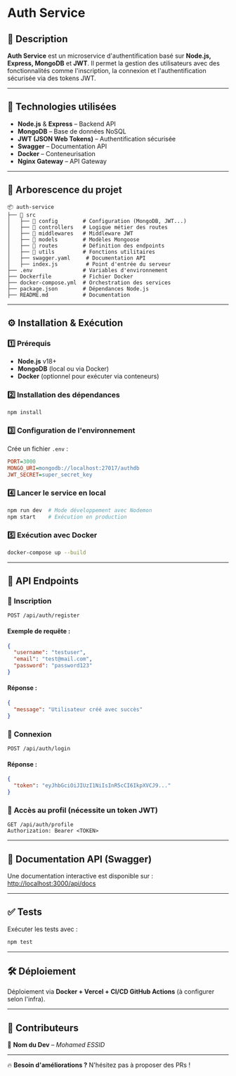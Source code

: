 # Auth Service

## 📌 Description
**Auth Service** est un microservice d'authentification basé sur **Node.js, Express, MongoDB** et **JWT**. Il permet la gestion des utilisateurs avec des fonctionnalités comme l'inscription, la connexion et l'authentification sécurisée via des tokens JWT.

---

## 🚀 Technologies utilisées
- **Node.js** & **Express** – Backend API
- **MongoDB** – Base de données NoSQL
- **JWT (JSON Web Tokens)** – Authentification sécurisée
- **Swagger** – Documentation API
- **Docker** – Conteneurisation
- **Nginx Gateway** – API Gateway

---

## 📂 Arborescence du projet
```
📦 auth-service
├── 📂 src
│   ├── 📂 config        # Configuration (MongoDB, JWT...)
│   ├── 📂 controllers   # Logique métier des routes
│   ├── 📂 middlewares   # Middleware JWT
│   ├── 📂 models        # Modèles Mongoose
│   ├── 📂 routes        # Définition des endpoints
│   ├── 📂 utils         # Fonctions utilitaires
│   ├── swagger.yaml     # Documentation API
│   ├── index.js         # Point d'entrée du serveur
├── .env                # Variables d'environnement
├── Dockerfile          # Fichier Docker
├── docker-compose.yml  # Orchestration des services
├── package.json        # Dépendances Node.js
├── README.md           # Documentation
```

---

## ⚙️ Installation & Exécution

### 1️⃣ Prérequis
- **Node.js** v18+
- **MongoDB** (local ou via Docker)
- **Docker** (optionnel pour exécuter via conteneurs)

### 2️⃣ Installation des dépendances
```bash
npm install
```

### 3️⃣ Configuration de l'environnement
Crée un fichier `.env` :
```ini
PORT=3000
MONGO_URI=mongodb://localhost:27017/authdb
JWT_SECRET=super_secret_key
```

### 4️⃣ Lancer le service en local
```bash
npm run dev  # Mode développement avec Nodemon
npm start    # Exécution en production
```

### 5️⃣ Exécution avec Docker
```bash
docker-compose up --build
```

---

## 📌 API Endpoints

### 📝 **Inscription**
```http
POST /api/auth/register
```
#### Exemple de requête :
```json
{
  "username": "testuser",
  "email": "test@mail.com",
  "password": "password123"
}
```
#### Réponse :
```json
{
  "message": "Utilisateur créé avec succès"
}
```

### 🔑 **Connexion**
```http
POST /api/auth/login
```
#### Réponse :
```json
{
  "token": "eyJhbGciOiJIUzI1NiIsInR5cCI6IkpXVCJ9..."
}
```

### 🔐 **Accès au profil** (nécessite un token JWT)
```http
GET /api/auth/profile
Authorization: Bearer <TOKEN>
```

---

## 📘 Documentation API (Swagger)
Une documentation interactive est disponible sur :
[http://localhost:3000/api/docs](http://localhost:3000/api/docs)

---

## ✅ Tests
Exécuter les tests avec :
```bash
npm test
```

---

## 🛠️ Déploiement
Déploiement via **Docker + Vercel + CI/CD GitHub Actions** (à configurer selon l'infra).

---

## 📌 Contributeurs
👤 **Nom du Dev** – *Mohamed ESSID*

---

🔥 **Besoin d'améliorations ?** N'hésitez pas à proposer des PRs !

